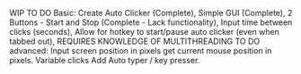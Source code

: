 WIP
TO DO Basic:
Create Auto Clicker (Complete),
Simple GUI (Complete),
2 Buttons - Start and Stop (Complete - Lack functionality),
Input time between clicks (seconds),
Allow for hotkey to start/pause auto clicker (even when tabbed out),
REQUIRES KNOWLEDGE OF MULTITHREADING
TO DO advanced:
Input screen position in pixels
get current mouse position in pixels.
Variable clicks
Add Auto typer / key presser.
